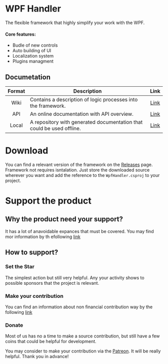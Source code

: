 # WPF Handler
The flexible framework that highly simplify your work with the WPF. 

#### Core features:
- Budle of new controls
- Auto building of UI
- Localization system
- Plugins managment

## Documetation
| Format | Description | Link |
| :---: | --- | :---: |
| Wiki | Contains a description of logic processes into the framework. | [Link](https://github.com/ElbyFross/wpf-handler/wiki) |
| API | An online documentation with API overview. | [Link](https://elbyfross.github.io/wpfh-docs/) |
| Local | A repository with generated documentation that could be used offline. | [Link](https://github.com/ElbyFross/wpfh-docs) |


# Download
You can find a relevant version of the framework on the [Releases](https://github.com/ElbyFross/wpf-handler/releases) page.
Framework not requires isntalation. 
Just store the downloaded source wherever you want and add the reference to the `WpfHandler.csproj` to your project.

# Support the product
## Why the product need your support?
It has a lot of anavoidable expances that must be covered. You may find mor information by th efollowing [link](https://github.com/ElbyFross/wpf-handler/wiki/Support-of-the-initiative)

## How to support?
### Set the Star
The simplest action but still very helpful. Any your activity shows to possible sponsors that the project is relevant.

### Make your contribution
You can find an information about non financial contribution way by the following [link](https://github.com/ElbyFross/wpf-handler/wiki/Support-of-the-initiative#non-financial-contribution)

### Donate
Most of us has no a time to make a source contribution, but still have a few coins that could be helpful for development.

You may consider to make your contribution via the [Patreon](https://www.patreon.com/podshyvalov). It will be really helpful. Thank you in advance! 

